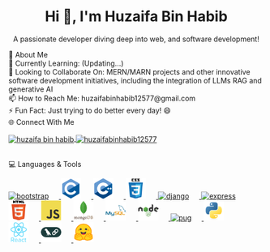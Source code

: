 <h1 align="center">Hi 👋, I'm Huzaifa Bin Habib</h1> <p align="center">A passionate developer diving deep into  web, and software development!</p>
🚀 About Me 
<br>
🌱 Currently Learning:   (Updating...)
<br>
👯 Looking to Collaborate On:
    MERN/MARN projects and other innovative software development initiatives, including the integration of LLMs RAG and generative AI
<br>
📫 How to Reach Me: 
    huzaifabinhabib12577@gmail.com
<br>
⚡ Fun Fact: 
    Just trying to do better every day! 😄
<br>
🌐 Connect With Me
<br>
<p align="left">
  <a href="https://linkedin.com/in/huzaifabinhabib" target="blank">
    <img align="center" src="https://raw.githubusercontent.com/rahuldkjain/github-profile-readme-generator/master/src/images/icons/Social/linked-in-alt.svg" alt="huzaifa bin habib" height="30" width="40" />
  </a>
  <a href="https://www.leetcode.com/huzaifabinhabib12577" target="blank">
    <img align="center" src="https://raw.githubusercontent.com/rahuldkjain/github-profile-readme-generator/master/src/images/icons/Social/leet-code.svg" alt="huzaifabinhabib12577" height="30" width="40" />
  </a>
</p>
<br>
💻 Languages & Tools
<p align="left">
  <a href="https://getbootstrap.com" target="_blank" rel="noreferrer">
    <img src="https://github.com/Huzaifa-Bin-Habib/private2/blob/main/bootstrap-4.svg" alt="bootstrap" width="40" height="40" style="margin-right: 20px;"/>
  </a>
  <a href="https://www.cprogramming.com/" target="_blank" rel="noreferrer">
    <img src="https://raw.githubusercontent.com/devicons/devicon/master/icons/c/c-original.svg" alt="c" width="40" height="40" style="margin-right: 20px;"/>
  </a>
  <a href="https://www.w3schools.com/cpp/" target="_blank" rel="noreferrer">
    <img src="https://raw.githubusercontent.com/devicons/devicon/master/icons/cplusplus/cplusplus-original.svg" alt="cplusplus" width="40" height="40" style="margin-right: 20px;"/>
  </a>
  <a href="https://www.w3schools.com/css/" target="_blank" rel="noreferrer">
    <img src="https://raw.githubusercontent.com/devicons/devicon/master/icons/css3/css3-original-wordmark.svg" alt="css3" width="40" height="40" style="margin-right: 20px;"/>
  </a>
  <a href="https://www.djangoproject.com/" target="_blank" rel="noreferrer">
    <img src="https://cdn.worldvectorlogo.com/logos/django.svg" alt="django" width="40" height="40" style="margin-right: 20px;"/>
  </a>
  <a href="https://expressjs.com" target="_blank" rel="noreferrer">
    <img src="https://github.com/Huzaifa-Bin-Habib/private2/blob/main/647743f51bc76753239a8bc6_expressjs-logo.svg" alt="express" width="40" height="40" style="margin-right: 20px;"/>
  </a>
  <a href="https://www.w3.org/html/" target="_blank" rel="noreferrer">
    <img src="https://raw.githubusercontent.com/devicons/devicon/master/icons/html5/html5-original-wordmark.svg" alt="html5" width="40" height="40" style="margin-right: 20px;"/>
  </a>
  <a href="https://developer.mozilla.org/en-US/docs/Web/JavaScript" target="_blank" rel="noreferrer">
    <img src="https://raw.githubusercontent.com/devicons/devicon/master/icons/javascript/javascript-original.svg" alt="javascript" width="40" height="40" style="margin-right: 20px;"/>
  </a>
  <a href="https://www.mongodb.com/" target="_blank" rel="noreferrer">
    <img src="https://raw.githubusercontent.com/devicons/devicon/master/icons/mongodb/mongodb-original-wordmark.svg" alt="mongodb" width="40" height="40" style="margin-right: 20px;"/>
  </a>
  <a href="https://www.mysql.com/" target="_blank" rel="noreferrer">
    <img src="https://raw.githubusercontent.com/devicons/devicon/master/icons/mysql/mysql-original-wordmark.svg" alt="mysql" width="40" height="40" style="margin-right: 20px;"/>
  </a>
  <a href="https://nodejs.org" target="_blank" rel="noreferrer">
    <img src="https://raw.githubusercontent.com/devicons/devicon/master/icons/nodejs/nodejs-original-wordmark.svg" alt="nodejs" width="40" height="40" style="margin-right: 20px;"/>
  </a>
  <a href="https://pugjs.org" target="_blank" rel="noreferrer">
    <img src="https://cdn.worldvectorlogo.com/logos/pug.svg" alt="pug" width="40" height="40" style="margin-right: 20px;"/>
  </a>
  <a href="https://www.python.org" target="_blank" rel="noreferrer">
    <img src="https://raw.githubusercontent.com/devicons/devicon/master/icons/python/python-original.svg" alt="python" width="40" height="40" style="margin-right: 20px;"/>
  </a>
  <a href="https://reactjs.org/" target="_blank" rel="noreferrer">
    <img src="https://raw.githubusercontent.com/devicons/devicon/master/icons/react/react-original-wordmark.svg" alt="react" width="40" height="40" style="margin-right: 20px;"/>
  </a>
  <a href="https://www.langchain.com/" target="_blank" rel="noreferrer">
    <img src="https://raw.githubusercontent.com/lobehub/lobe-icons/refs/heads/master/packages/static-png/light/langchain-color.png" alt="react" width="40" height="40" style="margin-right: 20px;"/>
  </a>
  <a href="https://huggingface.co/" target="_blank" rel="noreferrer">
    <img src="https://raw.githubusercontent.com/lobehub/lobe-icons/refs/heads/master/packages/static-png/light/huggingface-color.png" alt="react" width="40" height="40" style="margin-right: 20px;"/>
  </a>
</p>
